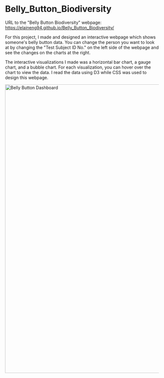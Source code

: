 # Belly_Button_Biodiversity
URL to the "Belly Button Biodiversity" webpage: https://elaineng94.github.io/Belly_Button_Biodiversity/

For this project, I made and designed an interactive webpage which shows someone's belly button data. You can change the person you want to look at by changing the "Test Subject ID No." on the left side of the webpage and see the changes on the charts at the right.

The interactive visualizations I made was a horizontal bar chart, a gauge chart, and a bubble chart. For each visualization, you can hover over the chart to view the data. I read the data using D3 while CSS was used to design this webpage.

<img width="948" alt="Belly Button Dashboard" src="https://user-images.githubusercontent.com/79742633/140851964-8474b6b3-56da-40b5-bf5a-37a65449d744.png">



